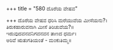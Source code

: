 +++
title = "580 ದೊರೆಯ ವೇಷವ"

+++
ದೊರೆಯ ವೇಷವ ಧರಿಸಿ ಮರೆಯುವೆಯ ಮೀಸೆಯನು?।  
ತಿರುಕಹಾರುವನಾಗಿ ಮೀಸೆ ತಿರಿಚುವೆಯ?॥  
ಇರುವುದವನವನಿಗವನವನ ತಾಣದ ಧರ್ಮ।  
ಅರಿವೆ ಋತುಗತಿಯಂತೆ - ಮಂಕುತಿಮ್ಮ॥  
